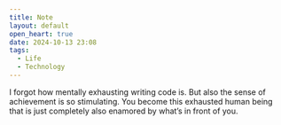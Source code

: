 ```yaml
---
title: Note
layout: default
open_heart: true
date: 2024-10-13 23:08
tags:
  - Life
  - Technology
---
```


I forgot how mentally exhausting writing code is. But also the sense of achievement is so stimulating. You become this exhausted human being that is just completely also enamored by what’s in front of you.

